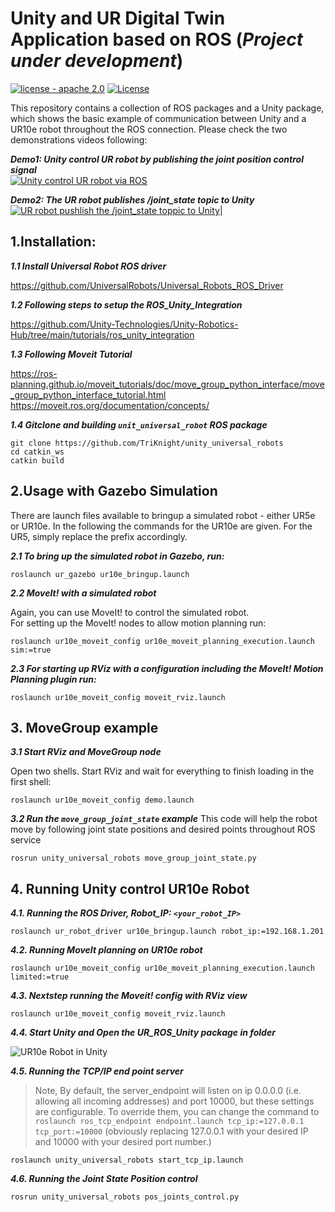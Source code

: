 # Unity and UR Digital Twin Application based on ROS (*Project under development*)

[![license - apache 2.0](https://img.shields.io/:license-Apache%202.0-yellowgreen.svg)](https://opensource.org/licenses/Apache-2.0)
[![License](https://img.shields.io/badge/License-BSD%203--Clause-blue.svg)](https://opensource.org/licenses/BSD-3-Clause)

This repository contains a collection of ROS packages and a Unity package, which shows the basic example of communication between Unity and a UR10e robot throughout the ROS connection. 
Please check the two demonstrations videos following:

___Demo1: Unity control UR robot by publishing the joint position control signal___   
[![Unity control UR robot via ROS](https://img.youtube.com/vi/s2j93Ihb4DU/sddefault.jpg)](https://www.youtube.com/watch?v=s2j93Ihb4DU&t=2s)

___Demo2: The UR robot publishes /joint_state topic to Unity___
[![UR robot pushlish the /joint_state toppic to Unity](https://img.youtube.com/vi/X9TOy9JnVtA/sddefault.jpg)](https://www.youtube.com/watch?v=X9TOy9JnVtA)|

## 1.Installation: 
___1.1 Install Universal Robot ROS driver___ 

https://github.com/UniversalRobots/Universal_Robots_ROS_Driver

___1.2 Following steps to setup the ROS_Unity_Integration___

https://github.com/Unity-Technologies/Unity-Robotics-Hub/tree/main/tutorials/ros_unity_integration

___1.3 Following Moveit Tutorial___

https://ros-planning.github.io/moveit_tutorials/doc/move_group_python_interface/move_group_python_interface_tutorial.html
https://moveit.ros.org/documentation/concepts/

___1.4 Gitclone and building ```unit_universal_robot``` ROS package___

```
git clone https://github.com/TriKnight/unity_universal_robots
cd catkin_ws
catkin build
```



## 2.Usage with Gazebo Simulation 
There are launch files available to bringup a simulated robot - either UR5e or UR10e.  In the following the commands for the UR10e are given. For the UR5, simply replace the prefix accordingly.  

___2.1 To bring up the simulated robot in Gazebo, run:___

```roslaunch ur_gazebo ur10e_bringup.launch```


___2.2 MoveIt! with a simulated robot___  

Again, you can use MoveIt! to control the simulated robot.  
For setting up the MoveIt! nodes to allow motion planning run:


```roslaunch ur10e_moveit_config ur10e_moveit_planning_execution.launch sim:=true```


___2.3 For starting up RViz with a configuration including the MoveIt! Motion Planning plugin run:___


```roslaunch ur10e_moveit_config moveit_rviz.launch```


## 3. MoveGroup example 
___3.1 Start RViz and MoveGroup node___

Open two shells. Start RViz and wait for everything to finish loading in the first shell:
```
roslaunch ur10e_moveit_config demo.launch
```

___3.2 Run the ```move_group_joint_state``` example___
This code will help the robot move by following joint state positions and desired points throughout ROS service
```
rosrun unity_universal_robots move_group_joint_state.py
```

## 4. Running Unity control UR10e Robot

___4.1. Running the ROS Driver, Robot_IP: ```<your_robot_IP>```___
```
roslaunch ur_robot_driver ur10e_bringup.launch robot_ip:=192.168.1.201 
```

___4.2. Running MoveIt planning on UR10e robot___
```
roslaunch ur10e_moveit_config ur10e_moveit_planning_execution.launch limited:=true 
```

___4.3. Nextstep running the Moveit! config with RViz view___
```
roslaunch ur10e_moveit_config moveit_rviz.launch
```

___4.4. Start Unity and Open the UR_ROS_Unity package in folder___

![UR10e Robot in Unity](./fig/Unity.png)

___4.5. Running the TCP/IP end point server___

>Note, By default, the server_endpoint will listen on ip 0.0.0.0 (i.e. allowing all incoming addresses) and port 10000, but these settings are configurable. To override them, you can change the command to ```roslaunch ros_tcp_endpoint endpoint.launch tcp_ip:=127.0.0.1 tcp_port:=10000``` (obviously replacing 127.0.0.1 with your desired IP and 10000 with your desired port number.)

```
roslaunch unity_universal_robots start_tcp_ip.launch
```

___4.6. Running the Joint State Position control___
```
rosrun unity_universal_robots pos_joints_control.py
```


